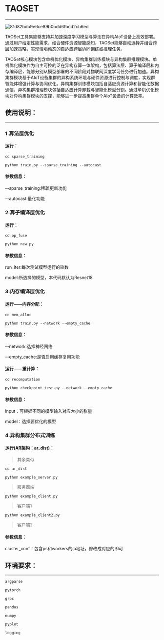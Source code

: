 # TAOSET

***

![81d82bdb9e6ce89b0bdd6fbcd2cb6ed](https://github.com/xy5875/TAOSET/assets/63028603/c21fbf83-711c-4259-8bc4-b7c3d39afb9f)


TAOSet工具集能够支持并加速深度学习模型与算法在异构AIoT设备上高效部署。通过用户给定性能需求，结合硬件资源智能感知，TAOSet能够自动选择并组合跨层加速策略，实现情境动态的自适应跨层协同训练或推理任务。

TAOSet核心模块包含单机优化模块、异构集群训练模块与异构集群推理模块。单机优化模块作为自主可控的泛在异构存算一体架构，包括算法层、算子编译层和内存编译层，能够分别从模型部署的不同阶段对物联网深度学习任务进行加速。异构集群模块基于AIoT设备集群的异构系统环境与硬件资源进行控制与调度，实现群智能体增强计算与协同优化。异构集群训练模块包括自适应资源计算和智能化数据通信，异构集群推理模块包括自适应计算卸载与智能化模型分割。通过单机优化模块对异构集群模块的支撑，能够进一步提高集群单个AIoT设备的计算效率。 

## 使用说明：

***

### 1.算法层优化

#### 运行：

`cd sparse_training`

`python train.py --sparse_training --autocast`

#### 参数信息：

--sparse_training:稀疏更新功能

--autocast:量化功能

### 2.算子编译层优化

#### 运行：

`cd op_fuse`

`python new.py`

#### 参数信息：

run_iter:每次测试模型运行的轮数

model:所选择的模型，本代码默认为Resnet18

### 3.内存编译层优化

#### 运行——内存分配：

`cd mem_alloc`

`python train.py --network --empty_cache`

#### 参数信息：

--network:选择神经网络

--empty_cache:是否启用缓存复用功能

#### 运行——重计算：

`cd recomputation`

`python checkpoint_test.py --network --empty_cache`

#### 参数信息：

input：可根据不同的模型输入对应大小的张量

model：选择要优化的模型

### 4.异构集群分布式训练

#### 运行(AR架构：ar_dist)：

> 其余类似

`cd ar_dist`

`python example_server.py `

> 服务器端

`python example_client.py`

> 客户端1

`python example_client2.py`

> 客户端2

#### 参数信息：

cluster_conf：包含ps和workers的ip地址，修改成对应的即可

## 环境要求：

***

`argparse`

`pytorch`

`grpc`

`pandas`

`numpy`

`pyplot`

`logging`

